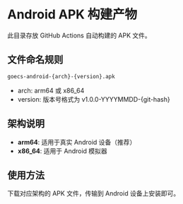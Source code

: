 # Android APK 构建产物

此目录存放 GitHub Actions 自动构建的 APK 文件。

## 文件命名规则

`goecs-android-{arch}-{version}.apk`

- arch: arm64 或 x86_64
- version: 版本号格式为 v1.0.0-YYYYMMDD-{git-hash}

## 架构说明

- **arm64**: 适用于真实 Android 设备（推荐）
- **x86_64**: 适用于 Android 模拟器

## 使用方法

下载对应架构的 APK 文件，传输到 Android 设备上安装即可。

